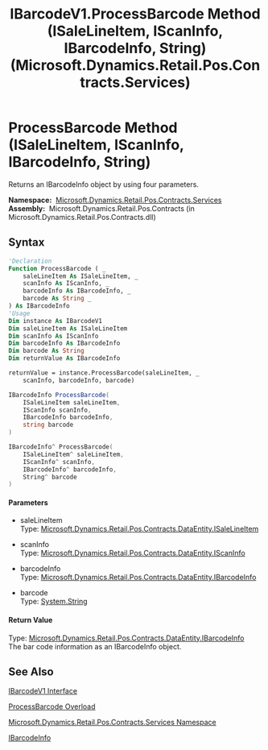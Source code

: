 ﻿---
title: IBarcodeV1.ProcessBarcode Method (ISaleLineItem, IScanInfo, IBarcodeInfo, String) (Microsoft.Dynamics.Retail.Pos.Contracts.Services)
TOCTitle: ProcessBarcode Method (ISaleLineItem, IScanInfo, IBarcodeInfo, String)
ms:assetid: M:Microsoft.Dynamics.Retail.Pos.Contracts.Services.IBarcodeV1.ProcessBarcode(Microsoft.Dynamics.Retail.Pos.Contracts.DataEntity.ISaleLineItem,Microsoft.Dynamics.Retail.Pos.Contracts.DataEntity.IScanInfo,Microsoft.Dynamics.Retail.Pos.Contracts.DataEntity.IBarcodeInfo,System.String)
ms:mtpsurl: https://technet.microsoft.com/en-us/library/microsoft.dynamics.retail.pos.contracts.services.ibarcodev1.processbarcode(v=AX.60)
ms:contentKeyID: 47344304
ms.date: 05/18/2015
mtps_version: v=AX.60
dev_langs:
- vb
- csharp
- c++
---

# ProcessBarcode Method (ISaleLineItem, IScanInfo, IBarcodeInfo, String)

Returns an IBarcodeInfo object by using four parameters.

**Namespace:**  [Microsoft.Dynamics.Retail.Pos.Contracts.Services](microsoft-dynamics-retail-pos-contracts-services-namespace.md)  
**Assembly:**  Microsoft.Dynamics.Retail.Pos.Contracts (in Microsoft.Dynamics.Retail.Pos.Contracts.dll)

## Syntax

``` vb
'Declaration
Function ProcessBarcode ( _
    saleLineItem As ISaleLineItem, _
    scanInfo As IScanInfo, _
    barcodeInfo As IBarcodeInfo, _
    barcode As String _
) As IBarcodeInfo
'Usage
Dim instance As IBarcodeV1
Dim saleLineItem As ISaleLineItem
Dim scanInfo As IScanInfo
Dim barcodeInfo As IBarcodeInfo
Dim barcode As String
Dim returnValue As IBarcodeInfo

returnValue = instance.ProcessBarcode(saleLineItem, _
    scanInfo, barcodeInfo, barcode)
```

``` csharp
IBarcodeInfo ProcessBarcode(
    ISaleLineItem saleLineItem,
    IScanInfo scanInfo,
    IBarcodeInfo barcodeInfo,
    string barcode
)
```

``` c++
IBarcodeInfo^ ProcessBarcode(
    ISaleLineItem^ saleLineItem, 
    IScanInfo^ scanInfo, 
    IBarcodeInfo^ barcodeInfo, 
    String^ barcode
)
```

#### Parameters

  - saleLineItem  
    Type: [Microsoft.Dynamics.Retail.Pos.Contracts.DataEntity.ISaleLineItem](isalelineitem-interface-microsoft-dynamics-retail-pos-contracts-dataentity.md)  

<!-- end list -->

  - scanInfo  
    Type: [Microsoft.Dynamics.Retail.Pos.Contracts.DataEntity.IScanInfo](iscaninfo-interface-microsoft-dynamics-retail-pos-contracts-dataentity.md)  

<!-- end list -->

  - barcodeInfo  
    Type: [Microsoft.Dynamics.Retail.Pos.Contracts.DataEntity.IBarcodeInfo](ibarcodeinfo-interface-microsoft-dynamics-retail-pos-contracts-dataentity.md)  

<!-- end list -->

  - barcode  
    Type: [System.String](https://technet.microsoft.com/en-us/library/s1wwdcbf\(v=ax.60\))  

#### Return Value

Type: [Microsoft.Dynamics.Retail.Pos.Contracts.DataEntity.IBarcodeInfo](ibarcodeinfo-interface-microsoft-dynamics-retail-pos-contracts-dataentity.md)  
The bar code information as an IBarcodeInfo object.  

## See Also

[IBarcodeV1 Interface](ibarcodev1-interface-microsoft-dynamics-retail-pos-contracts-services.md)

[ProcessBarcode Overload](ibarcodev1-processbarcode-method-microsoft-dynamics-retail-pos-contracts-services.md)

[Microsoft.Dynamics.Retail.Pos.Contracts.Services Namespace](microsoft-dynamics-retail-pos-contracts-services-namespace.md)

[IBarcodeInfo](ibarcodeinfo-interface-microsoft-dynamics-retail-pos-contracts-dataentity.md)

